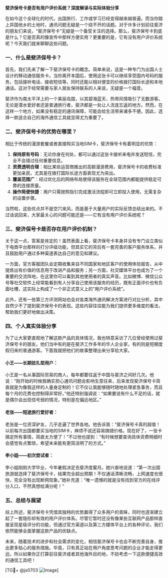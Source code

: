 **斐济保号卡是否有用户评价系统？深度解读与实际体验分享**

在如今这个全球化的时代，出国旅行、工作或学习已经变得越来越普遍。而当你踏上异国他乡的土地时，通讯问题无疑是一个绕不开的话题。对于许多计划前往斐济的朋友们来说，“斐济保号卡”无疑是一个备受关注的选择。那么，斐济保号卡到底是什么？它是否真的像宣传中那样方便实用？更重要的是，它有没有用户评价系统呢？今天我们就来聊聊这些问题。

### 一、什么是斐济保号卡？

首先，我们先来了解一下斐济保号卡的概念。简单来说，这是一种专门为出国人士设计的移动通信服务卡。当你离开本国后，使用这张卡可以继续享受国内号码的服务，包括接听电话、接收短信等，同时还能以相对便宜的价格拨打国际长途和本地通话。这对于经常需要与家人朋友保持联系的人来说，无疑是一个福音。

斐济作为南太平洋上的一个美丽岛国，以其碧海蓝天、热带风情吸引了无数游客。无论是潜水爱好者还是普通旅行者，斐济都是一处让人流连忘返的地方。然而，在这样一个地方，如果没有稳定的通讯保障，可能会给生活带来诸多不便。因此，选择一款适合自己的海外通信工具就显得尤为重要了。

### 二、斐济保号卡的优势在哪里？

相比于传统的漫游套餐或者直接购买当地SIM卡，斐济保号卡有着明显的优势：

1. **保持原有号码**：无论你身在何处，都可以通过这张卡接听来电并发送短信，完全不会错过任何重要信息。
2. **资费透明合理**：相比某些运营商推出的高额漫游费用，斐济保号卡的收费标准更加亲民，尤其是在拨打国际长途方面表现尤为突出。
3. **覆盖范围广**：经过优化后的网络布局使得该服务在全球范围内都能提供稳定可靠的连接质量。
4. **操作简便快捷**：用户只需按照指引完成激活流程即可立即投入使用，无需复杂的设置步骤。

当然啦，这些优点并不是空穴来风，而是基于大量用户的实际反馈总结出来的。不过话说回来，大家最关心的问题可能还是——它有没有用户评价系统呢？

### 三、斐济保号卡是否存在用户评价机制？

关于这一点，答案是肯定的！虽然表面上看，斐济保号卡本身并没有专门设立类似于电商平台那样的打分评级功能，但其实它的背后有一套完善的客户服务体系，并且鼓励用户通过多种渠道表达自己的意见和建议。

一方面，官方客服团队会定期收集来自不同国家和地区客户的使用体验报告，从中提炼出有价值的信息用于改进产品和服务；另一方面，社交媒体平台也成为了一个重要的交流阵地，在这里你可以看到其他使用者的真实声音。比如微博、微信公众号等社交软件上经常能看到有人分享自己使用该服务的经历，既有正面评价也有负面吐槽，这实际上构成了一个非正式意义上的“用户评价系统”。

此外，还有一些第三方评测网站也会对各类海外通讯解决方案进行对比分析，其中自然少不了提到斐济保号卡的表现。这些内容往往能为我们提供更多维度的看法，帮助我们更好地做出决策。

### 四、个人真实体验分享

为了让大家更直观地了解这款产品的具体情况，我也特意采访了几位曾经使用过斐济保号卡的朋友。他们当中有的是在斐济工作多年的华人企业家，有的则是短期度假归来的普通游客。下面我就把他们的故事整理出来分享给大家。

#### 小王——长期驻扎型用户：
小王是一名从事国际贸易的商人，每年都要往返于中国与斐济之间好几次。他说：“刚开始的时候我确实担心通讯问题会影响生意往来，后来发现斐济保号卡简直就是为像我这样的人量身定制的！它不仅让我能够随时随地处理紧急事务，而且每个月的花费也控制得非常好。”他还特别强调说：“如果要说有什么不足的话，就是偶尔会出现信号弱的情况，特别是在偏远地区。”

#### 老张——短途旅行爱好者：
老张是一位资深驴友，几乎走遍了世界各地。他告诉我：“斐济保号卡真的超值！以前每次出国都要买当地的SIM卡，麻烦不说还容易搞错价格。现在好了，一张卡搞定所有事情，简直太方便了！”不过他也提到：“有时候想要查询具体资费明细时会感觉有点繁琐，希望未来能有更简洁明了的方式。”

#### 李小姐——初次尝试者：
李小姐刚刚大学毕业，今年暑假决定去斐济度蜜月。她兴奋地说道：“第一次出国旅游就选择了斐济保号卡，结果完全超出预期！不仅通话清晰流畅，上网速度也很快，完全没有出现断网现象。”她补充道：“唯一遗憾的就是没有找到官方的在线评分入口，不然真想给满分呢！”

### 五、总结与展望

综上所述，斐济保号卡凭借其独特的优势赢得了众多用户的青睐，同时也逐渐建立起了一套隐形却有效的用户评价体系。尽管它暂时还没有像某些互联网产品那样直接呈现星级评分的功能，但通过官方渠道以及第三方媒体平台上的各种评论，我们依然能够全面掌握这款产品的优缺点。

未来，随着技术的进步和社会需求的变化，相信斐济保号卡也会不断完善自身，推出更多贴心的服务措施。毕竟，只有真正站在用户角度思考问题的企业才能走得更远。所以如果你正打算前往斐济或者其他海外目的地，不妨考虑一下这款便捷高效的通信工具吧！

[TG💪+ @jx0703 ![Image](https://github.com/user-attachments/assets/dbca1d08-cadb-493c-b0ec-ad6f7a83f270)]